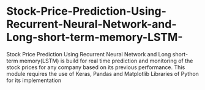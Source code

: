 # Stock-Price-Prediction-Using-Recurrent-Neural-Network-and-Long-short-term-memory-LSTM-
Stock Price Prediction Using Recurrent Neural Network and Long short-term memory(LSTM) is build for real time prediction and monitoring of the stock prices for any company based on its previous performance. This module requires the use of Keras, Pandas and Matplotlib Libraries of Python for its implementation 
